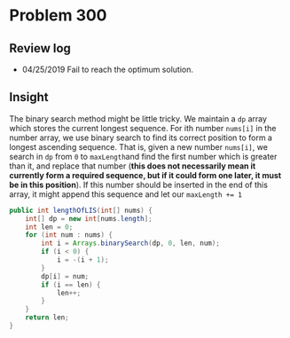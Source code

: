 # Problem 300
## Review log
+ 04/25/2019 Fail to reach the optimum solution. 

## Insight
The binary search method might be little tricky. We maintain a `dp` array which stores the current longest sequence. For ith number `nums[i]` in the number array, we use binary search to find its correct position to form a longest ascending sequence. That is, given a new number `nums[i]`, we search in `dp` from `0` to `maxLength`and find the first number which is greater than it, and replace that number (**this does not necessarily mean it currently form a required sequence, but if it could form one later, it must be in this position**). If this number should be inserted in the end of this array, it might append this sequence and let our `maxLength += 1`
```java
public int lengthOfLIS(int[] nums) {
    int[] dp = new int[nums.length];
    int len = 0;
    for (int num : nums) {
        int i = Arrays.binarySearch(dp, 0, len, num);
        if (i < 0) {
            i = -(i + 1);
        }
        dp[i] = num;
        if (i == len) {
            len++;
        }
    }
    return len;
}
```
